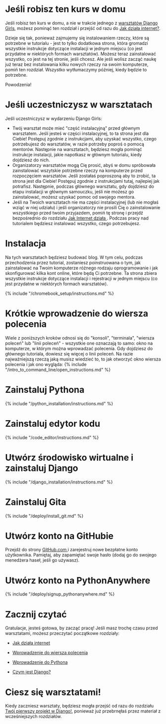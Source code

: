 # Jeśli robisz ten kurs w domu

Jeśli robisz ten kurs w domu, a nie w trakcie jednego z [warsztatów Django Girls](https://djangogirls.org/events/), możesz pominąć ten rozdział i przejść od razu do [Jak działa internet?](../how_the_internet_works/README.md).

Dzieje się tak, ponieważ zajmujemy się instalowaniem rzeczy, które są potrzebne w tutorialu - jest to tylko dodatkowa strona, która gromadzi wszystkie instrukcje dotyczące instalacji w jednym miejscu (co jest przydatne w niektórych formach warsztatów). Możesz teraz zainstalować wszystko, co jest na tej stronie, jeśli chcesz. Ale jeśli wolisz zacząć naukę już teraz bez instalowania kilku nowych rzeczy na swoim komputerze, pomiń ten rozdział. Wszystko wytłumaczymy później, kiedy będzie to potrzebne.

Powodzenia!

# Jeśli uczestniczysz w warsztatach

Jeśli uczestniczysz w wydarzeniu Django Girls:

* Twój warsztat może mieć "część instalacyjną" przed głównym warsztatem. Jeśli jesteś w części instalacyjnej, to ta strona jest dla Ciebie! Postępuj zgodnie z instrukcjami, aby uzyskać wszystko, czego potrzebujesz do warsztatów, w razie potrzeby poproś o pomocą mentorów. Następnie na warsztatach, będziesz mogła pominąć instrukcje instalacji, jakie napotkasz w głównym tutorialu, kiedy dojdziesz do nich.
* Organizatorzy warsztatów mogą Cię prosić, abyś w domu spróbowała zainstalować wszytskie potrzebne rzeczy na komputerze przed rozpoczęciem warsztatów. Jeśli zostałaś poproszoną aby to zrobić, ta strona jest dla Ciebie! Postępuj zgodnie z instrukcjami tutaj, najlepiej jak potrafisz. Następnie, podczas głównego warsztatu, gdy dojdziesz do etapu instalacji w głównym samouczku, jeśli nie możesz go zainstalować, możesz uzyskać pomoc od swojego mentora.
* Jeśli na Twoich warsztatach nie ma części instalacyjnej (lub nie mogłaś wziąć w niej udziału) i jeśli organizatorzy nie prosili Cię o zainstalowanie wszystkiego przed twoim przyjazdem, pomiń tę stronę i przejdź bezpośrednio do rozdziału [ Jak Internet działa ](../how_the_internet_works/README.md). Podczas pracy nad tutorialem będziesz instalować wszystko, czego potrzebujesz.

# Instalacja

Na tych warsztatach będziesz budować blog. W tym celu, podczas przechodzenia przez tutorial, zostaniesz poinstruowana o tym, jak zainstalować na Twoim komputerze różnego rodzaju oprogramowanie i jak skonfigurować kilka kont online, które będą Ci potrzebne. Ta strona zbiera wszystkie instrukcje dotyczące instalacji i rejestracji w jednym miejscu (co jest przydatne w niektórych formach warsztatów).

<!--sec data-title="Chromebook setup (if you're using one)"
data-id="chromebook_setup" data-collapse=true ces--> {% include "/chromebook_setup/instructions.md" %} 

<!--endsec-->

# Krótkie wprowadzenie do wiersza polecenia

Wiele z poniższych kroków odnosi się do "konsoli", "terminala", "wiersza poleceń" lub "linii poleceń" - wszystkie one oznaczają to samo: okno na komputerze, w którym można wprowadzać polecenia. Gdy dojdziesz do głównego tutoriala, dowiesz się więcej o linii poleceń. Na razie najważniejszą rzeczą jaką musisz wiedzieć to, to jak otworzyć okno wiersza polecenia i jak ono wygląda: {% include "/intro_to_command_line/open_instructions.md" %}

# Zainstaluj Pythona

{% include "/python_installation/instructions.md" %}

# Zainstaluj edytor kodu

{% include "/code_editor/instructions.md" %} 

# Utwórz środowisko wirtualne i zainstaluj Django

{% include "/django_installation/instructions.md" %}

# Zainstaluj Gita

{% include "/deploy/install_git.md" %}

# Utwórz konto na GitHubie

Przejdź do strony [ GitHub.com ](https://www.github.com) i zarejestruj nowe bezpłatne konto użytkownika. Pamiętaj, aby zapamiętać swoje hasło (dodaj go do swojego menedżera haseł, jeśli go używasz).

# Utwórz konto na PythonAnywhere

{% include "/deploy/signup_pythonanywhere.md" %}

# Zacznij czytać

Gratulacje, jesteś gotowa, by zacząć pracę! Jeśli masz trochę czasu przed warsztatami, możesz przeczytać początkowe rozdziały:

* [Jak działa internet](../how_the_internet_works/README.md)

* [Wprowadzenie do wiersza polecenia](../intro_to_command_line/README.md)

* [Wprowadzenie do Pythona](../python_introduction/README.md)

* [Czym jest Django?](../django/README.md)

# Ciesz się warsztatami!

Kiedy zaczniesz warsztaty, będziesz mogła przejść od razu do rozdziału [Twój pierwszy projekt w Django!](../django_start_project/README.md), ponieważ już przebrnęłaś przez materiał z wcześniejszych rozdziałów.